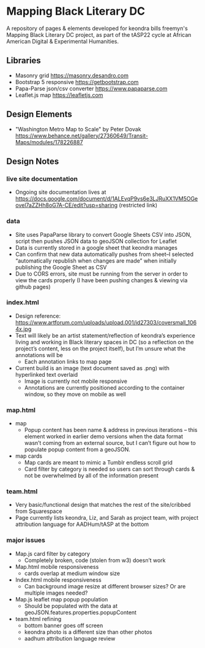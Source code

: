 # Mapping Black Literary DC
A repository of pages & elements developed for keondra bills freemyn's Mapping Black Literary DC project, as part of the tASP22 cycle at African American Digital & Experimental Humanities.

## Libraries
* Masonry grid https://masonry.desandro.com
* Bootstrap 5 responsive https://getbootstrap.com
* Papa-Parse json/csv converter https://www.papaparse.com
* Leaflet.js map https://leafletjs.com

## Design Elements
* "Washington Metro Map to Scale" by Peter Dovak https://www.behance.net/gallery/27360649/Transit-Maps/modules/178226887

## Design Notes

### live site documentation
* Ongoing site documentation lives at https://docs.google.com/document/d/1ALEvqP9vs6e3LJRuXX1VM5OGeovel7aZZHh8oG7A-CE/edit?usp=sharing (restricted link)

### data
* Site uses PapaParse library to convert Google Sheets CSV into JSON, script then pushes JSON data to geoJSON collection for Leaflet
* Data is currently stored in a google sheet that keondra manages
* Can confirm that new data automatically pushes from sheet–I selected “automatically republish when changes are made” when initially publishing the Google Sheet as CSV
* Due to CORS errors, site must be running from the server in order to view the cards properly (I have been pushing changes & viewing via github pages)

### index.html
* Design reference: https://www.artforum.com/uploads/upload.001/id27303/coversmall_1064x.jpg
* Text will likely be an artist statement/reflection of keondra’s experience living and working in Black literary spaces in DC (so a reflection on the project’s content, less on the project itself), but I’m unsure what the annotations will be
  * Each annotation links to map page
* Current build is an image (text document saved as .png) with hyperlinked text overlaid
  * Image is currently not mobile responsive
  * Annotations are currently positioned according to the container window, so they move on mobile as well

### map.html
* map
  * Popup content has been name & address in previous iterations – this element worked in earlier demo versions when the data format wasn’t coming from an external source, but I can’t figure out how to populate popup content from a geoJSON.
* map cards
  * Map cards are meant to mimic a Tumblr endless scroll grid
  * Card filter by category is needed so users can sort through cards & not be overwhelmed by all of the information present

### team.html
* Very basic/functional design that matches the rest of the site/cribbed from Squarespace 
* Page currently lists keondra, Liz, and Sarah as project team, with project attribution language for AADHum/tASP at the bottom

### major issues
* Map.js card filter by category 
  * Completely broken, code (stolen from w3) doesn’t work
* Map.html mobile responsiveness
  * cards overlap at medium window size
* Index.html mobile responsiveness
  * Can background image resize at different browser sizes? Or are multiple images needed?
* Map.js leaflet map popup population
  * Should be populated with the data at geoJSON.features.properties.popupContent
* team.html refining
  * bottom banner goes off screen
  * keondra photo is a different size than other photos
  * aadhum attribution language review  
